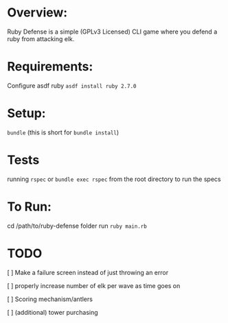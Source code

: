# Overview:

Ruby Defense is a simple (GPLv3 Licensed) CLI game where you defend a ruby from
attacking elk.



# Requirements:

Configure asdf ruby
`asdf install ruby 2.7.0`

# Setup:
`bundle` (this is short for `bundle install`)

# Tests
running `rspec` or `bundle exec rspec` from the root directory to run the specs

# To Run:
cd /path/to/ruby-defense folder
run `ruby main.rb`

# TODO
[ ] Make a failure screen instead of just throwing an error

[ ] properly increase number of elk per wave as time goes on

[ ] Scoring mechanism/antlers

[ ] (additional) tower purchasing
